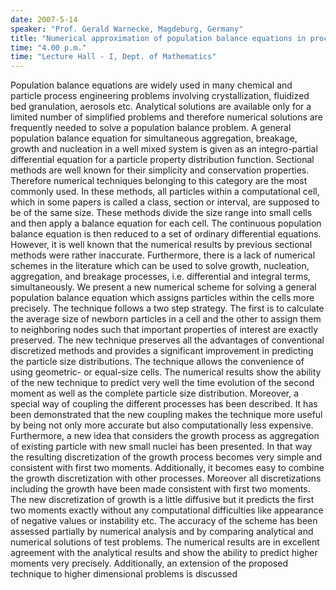 ```yaml
---
date: 2007-5-14
speaker: "Prof. Gerald Warnecke, Magdeburg, Germany"
title: "Numerical approximation of population balance equations in process engineering"
time: "4.00 p.m." 
time: "Lecture Hall - I, Dept. of Mathematics"
---
```

Population balance equations are widely used in many chemical and particle process engineering problems involving crystallization, fluidized bed granulation, aerosols etc. Analytical solutions are available only for a limited number of simplified problems and therefore numerical solutions are frequently needed to solve a population balance problem. A general population balance equation for simultaneous aggregation, breakage, growth and nucleation in a well mixed system is given as an integro-partial differential equation for a particle property distribution function. Sectional methods are well known for their simplicity and conservation properties. Therefore numerical techniques belonging to this category are the most commonly used. In these methods, all particles within a computational cell, which in some papers is called a class, section or interval, are supposed to be of the same size. These methods divide the size range into small cells and then apply a balance equation for each cell. The continuous population balance equation is then reduced to a set of ordinary differential equations. However, it is well known that the numerical results by previous sectional methods were rather inaccurate. Furthermore, there is a lack of numerical schemes in the literature which can be used to solve growth, nucleation, aggregation, and breakage processes, i.e. differential and integral terms, simultaneously. We present a new numerical scheme for solving a general population balance equation which assigns particles within the cells more precisely. The technique follows a two step strategy. The first is to calculate the average size of newborn particles in a cell and the other to assign them to neighboring nodes such that important properties of interest are exactly preserved. The new technique preserves all the advantages of conventional discretized methods and provides a significant improvement in predicting the particle size distributions. The technique allows the convenience of using geometric- or equal-size cells. The numerical results show the ability of the new technique to predict very well the time evolution of the second moment as well as the complete particle size distribution. Moreover, a special way of coupling the different processes has been described. It has been demonstrated that the new coupling makes the technique more useful by being not only more accurate but also computationally less expensive. Furthermore, a new idea that considers the growth process as aggregation of existing particle with new small nuclei has been presented. In that way the resulting discretization of the growth process becomes very simple and consistent with first two moments. Additionally, it becomes easy to combine the growth discretization with other processes. Moreover all discretizations including the growth have been made consistent with first two moments. The new discretization of growth is a little diffusive but it predicts the first two moments exactly without any computational difficulties like appearance of negative values or instability etc. The accuracy of the scheme has been assessed partially by numerical analysis and by comparing analytical and numerical solutions of test problems. The numerical results are in excellent agreement with the analytical results and show the ability to predict higher moments very precisely. Additionally, an extension of the proposed technique to higher dimensional problems is discussed

